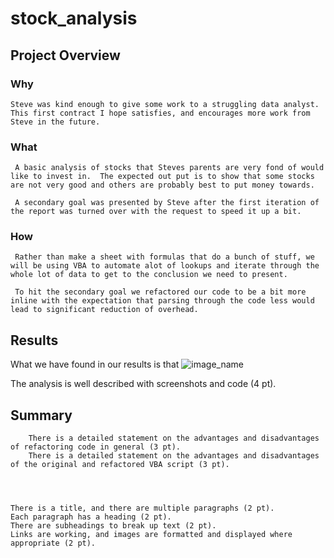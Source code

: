 # stock_analysis

## Project Overview
  ### Why
    Steve was kind enough to give some work to a struggling data analyst.  This first contract I hope satisfies, and encourages more work from Steve in the future.
    
  ### What
     A basic analysis of stocks that Steves parents are very fond of would like to invest in.  The expected out put is to show that some stocks are not very good and others are probably best to put money towards.
     
     A secondary goal was presented by Steve after the first iteration of the report was turned over with the request to speed it up a bit.
     
  ### How
     Rather than make a sheet with formulas that do a bunch of stuff, we will be using VBA to automate alot of lookups and iterate through the whole lot of data to get to the conclusion we need to present.
     
     To hit the secondary goal we refactored our code to be a bit more inline with the expectation that parsing through the code less would lead to significant reduction of overhead.
     
     
## Results
  What we have found in our results is that 
![image_name](resources/Theater_Outcomes_vs_Launch.png)

  The analysis is well described with screenshots and code (4 pt).
  
## Summary
        There is a detailed statement on the advantages and disadvantages of refactoring code in general (3 pt).
        There is a detailed statement on the advantages and disadvantages of the original and refactored VBA script (3 pt).
        
        
        
        
    There is a title, and there are multiple paragraphs (2 pt).
    Each paragraph has a heading (2 pt).
    There are subheadings to break up text (2 pt).
    Links are working, and images are formatted and displayed where appropriate (2 pt).

